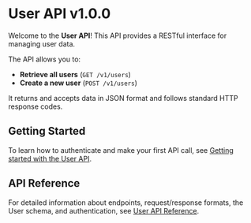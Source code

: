 # User API v1.0.0

Welcome to the **User API**! This API provides a RESTful interface for managing user data.

The API allows you to:
- **Retrieve all users** (`GET /v1/users`)
- **Create a new user** (`POST /v1/users`)

It returns and accepts data in JSON format and follows standard HTTP response codes.


## Getting Started

To learn how to authenticate and make your first API call, see [Getting started with the User API](guides/getting-started.md).

## API Reference

For detailed information about endpoints, request/response formats, the User schema, and authentication, see [User API Reference](reference/users.md).

